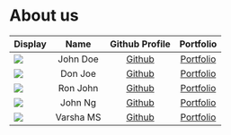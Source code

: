 # About us

Display | Name | Github Profile | Portfolio 
--------|:----:|:--------------:|:---------:
![](https://via.placeholder.com/100.png?text=Photo) | John Doe | [Github](https://github.com/) | [Portfolio](docs/team/johndoe.md)
![](https://via.placeholder.com/100.png?text=Photo) | Don Joe | [Github](https://github.com/) | [Portfolio](docs/team/johndoe.md)
![](https://via.placeholder.com/100.png?text=Photo) | Ron John | [Github](https://github.com/) | [Portfolio](docs/team/johndoe.md)
![](https://via.placeholder.com/100.png?text=Photo) | John Ng | [Github](https://github.com/JohnNub) | [Portfolio](docs/team/johnng.md)
![](https://via.placeholder.com/100.png?text=Photo) | Varsha MS | [Github](https://github.com/Varsha3006) | [Portfolio](docs/team/johndoe.md)
